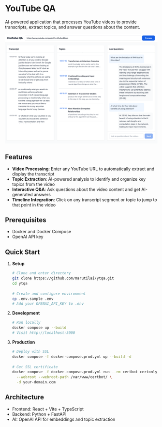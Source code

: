 # YouTube QA

AI-powered application that processes YouTube videos to provide transcripts, extract topics, and answer questions about the content.

![YouTube QA Interface](docs/images/ytqa-interface.png)

## Features

- **Video Processing**: Enter any YouTube URL to automatically extract and display the transcript
- **Topic Extraction**: AI-powered analysis to identify and organize key topics from the video
- **Interactive Q&A**: Ask questions about the video content and get AI-generated answers
- **Timeline Integration**: Click on any transcript segment or topic to jump to that point in the video

## Prerequisites

- Docker and Docker Compose
- OpenAI API key

## Quick Start

1. **Setup**
   ```bash
   # Clone and enter directory
   git clone https://github.com/marutilai/ytqa.git
   cd ytqa

   # Create and configure environment
   cp .env.sample .env
   # Add your OPENAI_API_KEY to .env
   ```

2. **Development**
   ```bash
   # Run locally
   docker compose up --build
   # Visit http://localhost:3000
   ```

3. **Production**
   ```bash
   # Deploy with SSL
   docker compose -f docker-compose.prod.yml up --build -d
   
   # Get SSL certificate
   docker compose -f docker-compose.prod.yml run --rm certbot certonly \
     --webroot --webroot-path /var/www/certbot/ \
     -d your-domain.com
   ```

## Architecture

- Frontend: React + Vite + TypeScript
- Backend: Python + FastAPI
- AI: OpenAI API for embeddings and topic extraction

